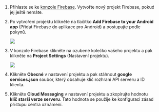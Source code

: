 

1. Přihlaste se ke [konzole Firebase](https://firebase.google.com/console/). Vytvořte nový projekt Firebase, pokud jej ještě nemáte.
2. Po vytvoření projektu klikněte na tlačítko **Add Firebase to your Android app** (Přidat Firebase do aplikace pro Android) a postupujte podle pokynů.

    ![](./media/notification-hubs-enable-firebase-cloud-messaging/notification-hubs-add-firebase-to-android-app.png)
3. V konzole Firebase klikněte na ozubené kolečko vašeho projektu a pak klikněte na **Project Settings** (Nastavení projektu).

    ![](./media/notification-hubs-enable-firebase-cloud-messaging/notification-hubs-firebase-console-project-settings.png)
4. Klikněte **Obecné** v nastavení projektu a pak stáhnout **google services.json** soubor, který obsahuje klíč rozhraní API serveru a ID klienta.
5. Klikněte **Cloud Messaging** v nastavení projektu a zkopírujte hodnotu **klíč starší verze serveru**. Tato hodnota se použije ke konfiguraci zásad přístupu centra oznámení.
